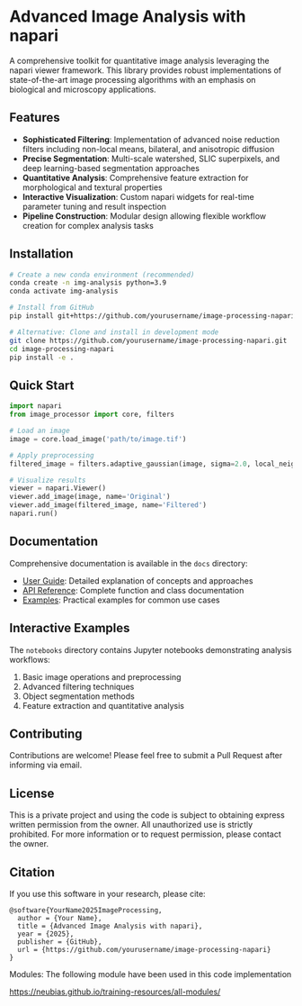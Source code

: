 # Advanced Image Analysis with napari

A comprehensive toolkit for quantitative image analysis leveraging the napari viewer framework. This library provides robust implementations of state-of-the-art image processing algorithms with an emphasis on biological and microscopy applications.

## Features

- **Sophisticated Filtering**: Implementation of advanced noise reduction filters including non-local means, bilateral, and anisotropic diffusion
- **Precise Segmentation**: Multi-scale watershed, SLIC superpixels, and deep learning-based segmentation approaches
- **Quantitative Analysis**: Comprehensive feature extraction for morphological and textural properties
- **Interactive Visualization**: Custom napari widgets for real-time parameter tuning and result inspection
- **Pipeline Construction**: Modular design allowing flexible workflow creation for complex analysis tasks

## Installation

```bash
# Create a new conda environment (recommended)
conda create -n img-analysis python=3.9
conda activate img-analysis

# Install from GitHub
pip install git+https://github.com/yourusername/image-processing-napari.git

# Alternative: Clone and install in development mode
git clone https://github.com/yourusername/image-processing-napari.git
cd image-processing-napari
pip install -e .
```

## Quick Start

```python
import napari
from image_processor import core, filters

# Load an image
image = core.load_image('path/to/image.tif')

# Apply preprocessing
filtered_image = filters.adaptive_gaussian(image, sigma=2.0, local_neighborhood=15)

# Visualize results
viewer = napari.Viewer()
viewer.add_image(image, name='Original')
viewer.add_image(filtered_image, name='Filtered')
napari.run()
```

## Documentation

Comprehensive documentation is available in the `docs` directory:

- [User Guide](docs/user_guide.md): Detailed explanation of concepts and approaches
- [API Reference](docs/api_reference.md): Complete function and class documentation
- [Examples](docs/examples.md): Practical examples for common use cases

## Interactive Examples

The `notebooks` directory contains Jupyter notebooks demonstrating analysis workflows:

1. Basic image operations and preprocessing
2. Advanced filtering techniques
3. Object segmentation methods
4. Feature extraction and quantitative analysis

## Contributing

Contributions are welcome! Please feel free to submit a Pull Request after informing via email.

## License

This is a private project and using the code is subject to obtaining express written permission from the owner. All unauthorized use is strictly prohibited. For more information or to request permission, please contact the owner.

## Citation

If you use this software in your research, please cite:

```
@software{YourName2025ImageProcessing,
  author = {Your Name},
  title = {Advanced Image Analysis with napari},
  year = {2025},
  publisher = {GitHub},
  url = {https://github.com/yourusername/image-processing-napari}
}
```
Modules:
The following module have been used in this code implementation

https://neubias.github.io/training-resources/all-modules/
